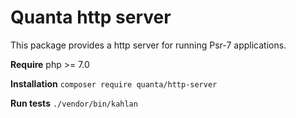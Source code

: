 # Quanta http server

This package provides a http server for running Psr-7 applications.

**Require** php >= 7.0

**Installation** `composer require quanta/http-server`

**Run tests** `./vendor/bin/kahlan`
